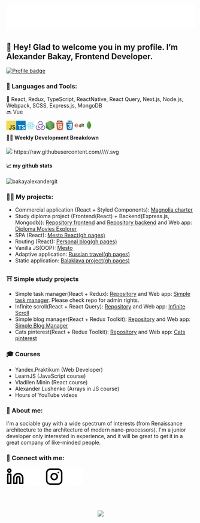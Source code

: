 <h1 align="center">
  <img src="https://raw.githubusercontent.com/BakayAlexander/BakayAlexander/master/images/name.svg" alt="Alexander Bakay" />
</h1>  

## 👋 Hey! Glad to welcome you in my profile. I’m Alexander Bakay, Frontend Developer.

[![Profile badge](https://www.codewars.com/users/BakayAlexander/badges/large)](https://www.codewars.com/users/BakayAlexander)  
<!-- [![LinkedIn](https://img.shields.io/badge/LinkedIn-0077B5?style=for-the-badge&logo=linkedin&logoColor=white)](https://www.linkedin.com/in/alexander-bakay-b6b041224/) -->
  


<!-- #### I'm in love with Frontend 👻 -->
### :rocket: Languages and Tools:
🔰 React, Redux, TypeScript, ReactNative, React Query, Next.js,  Node.js, Webpack, SCSS, Express.js, MongoDB  
🔜 Vue  
  
<img align="left" alt="JavaScript" width="26px" src="https://raw.githubusercontent.com/github/explore/80688e429a7d4ef2fca1e82350fe8e3517d3494d/topics/javascript/javascript.png" />
<img src="https://raw.githubusercontent.com/devicons/devicon/master/icons/typescript/typescript-original.svg" alt="typescript" width="26" height="26" align="left"  />
<img align="left" alt="React" width="26px" src="https://raw.githubusercontent.com/github/explore/80688e429a7d4ef2fca1e82350fe8e3517d3494d/topics/react/react.png" />
<img align="left" alt="Redux" width="26px" src="https://raw.githubusercontent.com/github/explore/80688e429a7d4ef2fca1e82350fe8e3517d3494d/topics/redux/redux.png" />
<img align="left" alt="Node.js" width="26px" src="https://raw.githubusercontent.com/github/explore/80688e429a7d4ef2fca1e82350fe8e3517d3494d/topics/nodejs/nodejs.png" />
<img align="left" alt="HTML5" width="26px" src="https://raw.githubusercontent.com/github/explore/80688e429a7d4ef2fca1e82350fe8e3517d3494d/topics/html/html.png" />
<img align="left" alt="CSS3" width="26px" src="https://raw.githubusercontent.com/github/explore/80688e429a7d4ef2fca1e82350fe8e3517d3494d/topics/css/css.png" />
<img align="left" alt="Git" width="26px" src="https://raw.githubusercontent.com/github/explore/80688e429a7d4ef2fca1e82350fe8e3517d3494d/topics/git/git.png" />
<img src="https://raw.githubusercontent.com/devicons/devicon/master/icons/mongodb/mongodb-original.svg" alt="mongodb" width="26" height="26" align="left"  />


<br />

<tr>
<td valign="top" width="50%">

#### 🏊‍♂️ Weekly Development Breakdown
<!--START_SECTION:waka-->
  
<!--END_SECTION:waka-->
  <img src="https://raw.githubusercontent.com/BakayAlexander/BakayAlexander/images/wakatime_weekly_language_stats.svg" />
 https://raw.githubusercontent.com/<username>/<repository>/<branch_name>/<images_folder>/<chart_name>.svg
</td>
<td valign="bottom" width="50%">
  
#### 📈 my github stats
<p align="left"> <img src="https://github-readme-stats.vercel.app/api?username=BakayAlexander&show_icons=true&theme=dracula&hide=stars,issues" alt="bakayalexandergit" />
</td>
</tr>




### 👨‍💻 My projects:
- Commercial application (React + Styled Components): [Magnolia charter](https://magnolia-charter.com)
- Study diploma project (Frontend(React) + Backend(Express.js, Mongodb)): [Repository frontend](https://github.com/BakayAlexander/movies-explorer-frontend) and  [Repository backend](https://github.com/BakayAlexander/movies-explorer-api) and Web app: [Diploma Movies Explorer](http://bakay.nomoredomains.work)
- SPA (React): [Mesto React(gh pages)](https://mesto.bakay.students.nomoredomains.work)
- Routing (React): [Personal blog(gh pages)](https://bakayalexander.github.io/blog-react)
- Vanilla JS(OOP): [Mesto](https://github.com/BakayAlexander/mesto)
- Adaptive application: [Russian travel(gh pages)](https://bakayalexander.github.io/russian-travel)
- Static application: [Balaklava project(gh pages)](https://bakayalexander.github.io/balaklava-project)




### :shinto_shrine:  Simple study projects
- Simple task manager(React + Redux): [Repository](https://github.com/BakayAlexander/task-manager) and Web app: [Simple task manager](https://bakay-task-manager.netlify.app/). Please check repo for admin rights.
- Infinite scroll(React + React Query): [Repository](https://github.com/BakayAlexander/react_infinite_scroll) and Web app: [Infinite Scroll](https://bakay-react-inf-scroll.netlify.app/)
- Simple blog manager(React + Redux Toolkit): [Repository](https://github.com/BakayAlexander/blog-manager) and Web app: [Simple Blog Manager](https://blog-manager-bakay.netlify.app/)
- Cats pinterest(React + Redux Toolkit): [Repository](https://github.com/BakayAlexander/frontend-challenge) and Web app: [Cats pinterest](https://bakay-cats-pinterest.netlify.app/)




### 🎓  Courses
  
- Yandex.Praktikum (Web Developer)  
- LearnJS (JavaScript course)  
- Vladilen Minin (React course)
- Alexander Lushenko (Arrays in JS course)  
- Hours of YouTube videos




### 🙋 About me:
  
I'm a sociable guy with a wide spectrum of interests (from Renaissance architecture to the architecture of modern nano-processors). I'm a junior developer only interested in experience, and it will be great to get it in a great company of like-minded people. 




### :iphone: Connect with me:
  
[![website](./images/linkedin-light.svg)](https://www.linkedin.com/in/alexander-bakay-b6b041224/#gh-light-mode-only)
[![website](./images/linkedin-dark.svg)](https://www.linkedin.com/in/alexander-bakay-b6b041224/#gh-dark-mode-only)
[![website](./images/instagram-light.svg)](https://www.instagram.com/bakay.alexander/#gh-light-mode-only)
[![website](./images/instagram-dark.svg)](https://www.instagram.com/bakay.alexander/#gh-dark-mode-only)
&nbsp;&nbsp;




<br />
<br />

[linkedin]: https://www.linkedin.com/in/alexander-bakay-b6b041224/
[instagram]: https://www.instagram.com/bakay.alexander/


<p align="center"> <img align="center" src="https://media1.giphy.com/media/13HgwGsXF0aiGY/giphy.gif" />
